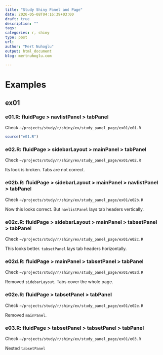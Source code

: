 ```yaml
---
title: "Study Shiny Panel and Page"
date: 2020-05-08T04:16:39+03:00 
draft: true
description: ""
tags:
categories: r, shiny
type: post
url:
author: "Mert Nuhoglu"
output: html_document
blog: mertnuhoglu.com

---
```


# Examples

## ex01

### e01.R: fluidPage > navlistPanel > tabPanel

Check `~/projects/study/r/shiny/ex/study_panel_page/ex01/e01.R`

``` r
source("e01.R")
``` 

### e02.R: fluidPage > sidebarLayout > mainPanel > tabPanel

Check `~/projects/study/r/shiny/ex/study_panel_page/ex01/e02.R`

Its look is broken. Tabs are not correct.

### e02b.R: fluidPage > sidebarLayout > mainPanel > navlistPanel > tabPanel

Check `~/projects/study/r/shiny/ex/study_panel_page/ex01/e02b.R`

Now this looks correct. But `navlistPanel` lays tab headers vertically.

### e02c.R: fluidPage > sidebarLayout > mainPanel > tabsetPanel > tabPanel

Check `~/projects/study/r/shiny/ex/study_panel_page/ex01/e02c.R`

This looks better. `tabsetPanel` lays tab headers horizontally.

### e02d.R: fluidPage > mainPanel > tabsetPanel > tabPanel

Check `~/projects/study/r/shiny/ex/study_panel_page/ex01/e02d.R`

Removed `sidebarLayout`. Tabs cover the whole page.

### e02e.R: fluidPage > tabsetPanel > tabPanel

Check `~/projects/study/r/shiny/ex/study_panel_page/ex01/e02e.R`

Removed `mainPanel`. 

### e03.R: fluidPage > tabsetPanel > tabsetPanel > tabPanel

Check `~/projects/study/r/shiny/ex/study_panel_page/ex01/e03.R`

Nested `tabsetPanel`

